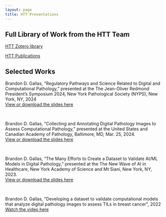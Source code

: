 ```yaml
---
layout: page
title: HTT Presentations
---
```


## Full Library of Work from the HTT Team

[HTT Zotero library](https://www.zotero.org/groups/4384613/eedap_studies_presentations_publications_and_studies/library)
<br/>

[HTT Publications](./publications.md)


## Selected Works

Brandon D. Gallas, “Regulatory Pathways and Science Related to Digital and Computational Pathology,” presented at the The Jean-Oliver Redmond President’s Symposium 2024, New York Pathological Society (NYPS), New York, NY, 2024  
[View or download the slides here](./zotero-pdfs/Gallas-NYPS-2024.pdf)  

<br/>                           

Brandon D. Gallas, “Collecting and Annotating Digital Pathology Images to Assess Computational Pathology,” presented at the United States and Canadian Academy of Pathology, Baltimore, MD, Mar. 25, 2024.  
[View or download the slides here](./zotero-pdfs/Gallas-USCAP-2024.pdf)  

<br/>

Brandon D. Gallas, “The Many Efforts to Create a Dataset to Validate AI/ML Models in Digital Pathology,” presented at the The New Wave of AI in Healthcare, New York Academy of Science and Mt Siani, New York, NY, 2023.  
[View or download the slides here](./zotero-pdfs/Gallas-NYAS-2023.pdf)  

<br/>

Brandon D. Gallas, "Developing a dataset to validate computational models that analyze digital pathology images to assess TILs in breast cancer", 2022  
[Watch the video here](https://vimeo.com/767440412)


<!-- **Video presentation giving an overview of the project:**
 [Developing a dataset to validate computational models that analyze digital pathology images to assess TILs in breast cancer on Vimeo (2022)](https://vimeo.com/767440412)
<br/> -->

